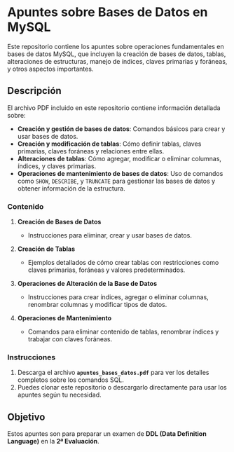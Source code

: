 # Apuntes sobre Bases de Datos en MySQL

Este repositorio contiene los apuntes sobre operaciones fundamentales en bases de datos MySQL, que incluyen la creación de bases de datos, tablas, alteraciones de estructuras, manejo de índices, claves primarias y foráneas, y otros aspectos importantes.

## Descripción

El archivo PDF incluido en este repositorio contiene información detallada sobre:

- **Creación y gestión de bases de datos**: Comandos básicos para crear y usar bases de datos.
- **Creación y modificación de tablas**: Cómo definir tablas, claves primarias, claves foráneas y relaciones entre ellas.
- **Alteraciones de tablas**: Cómo agregar, modificar o eliminar columnas, índices, y claves primarias.
- **Operaciones de mantenimiento de bases de datos**: Uso de comandos como `SHOW`, `DESCRIBE`, y `TRUNCATE` para gestionar las bases de datos y obtener información de la estructura.

### Contenido

1. **Creación de Bases de Datos**
   - Instrucciones para eliminar, crear y usar bases de datos.

2. **Creación de Tablas**
   - Ejemplos detallados de cómo crear tablas con restricciones como claves primarias, foráneas y valores predeterminados.

3. **Operaciones de Alteración de la Base de Datos**
   - Instrucciones para crear índices, agregar o eliminar columnas, renombrar columnas y modificar tipos de datos.

4. **Operaciones de Mantenimiento**
   - Comandos para eliminar contenido de tablas, renombrar índices y trabajar con claves foráneas.

### Instrucciones

1. Descarga el archivo **`apuntes_bases_datos.pdf`** para ver los detalles completos sobre los comandos SQL.
2. Puedes clonar este repositorio o descargarlo directamente para usar los apuntes según tu necesidad.

## Objetivo

Estos apuntes son para preparar un examen de **DDL (Data Definition Language)** en la **2ª Evaluación**.

